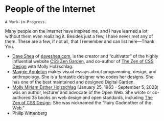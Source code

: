 # People of the Internet

`A Work-in-Progress.`

Many people on the Internet have inspired me, and I have learned a lot without them even realizing it. Besides just a few, I have never met any of them. These are a few, if not all, that I remember and can list here—Thank You.

- [Dave Shea](https://en.wikipedia.org/wiki/Dave_Shea_(web_designer)) of [daveshea.com](https://daveshea.com), is the creator and “cultivator” of the highly influential website [CSS Zen Garden](http://csszengarden.com), and co-author of [The Zen of CSS Design](https://en.wikipedia.org/wiki/The_Zen_of_CSS_Design) with Molly Holzschlag.
- [Maggie Appleton](https://maggieappleton.com/) makes visual essays about programming, design, and anthropology. She is a fantastic designer who codes her designs. She has one of the best maintained and designed Digital Garden.
- [Molly Miriam Esther Holzschlag](https://en.wikipedia.org/wiki/Molly_Holzschlag) (January 25, 1963 - September 5, 2023) was an author, lecturer and advocate of the Open Web. She wrote or co-authored 35 books on web design and open standards, including [The Zen of CSS Design](https://en.wikipedia.org/wiki/The_Zen_of_CSS_Design). She was nicknamed the “Fairy Godmother of the Web.”
- Philip Wittenberg
